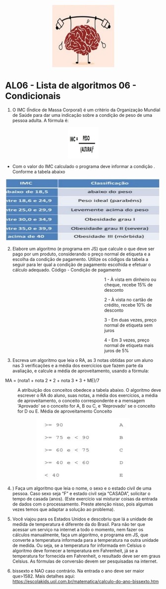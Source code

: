 <p align="center">
  <img src="./imagens/treinarCerebro.jpg" alt="Cérebro" width="200" height="200">
</p>

# AL06 - Lista de algoritmos 06 - Condicionais

1) O IMC (Índice de Massa Corporal) é um critério da Organização Mundial de Saúde para dar uma indicação sobre a condição de peso de uma pessoa adulta. A fórmula é:

<p align="center">
  <img src="./imagens/imc.jpg" alt="Cérebro" width="100" height="100">
</p>

- Com o valor do IMC calculado o programa deve informar a condição . Conforme a tabela abaixo

<p align="center">
  <img src="./imagens/imcTabela.jpg" alt="Cérebro" width="500" height="200">
</p>

2) Elabore um algoritmo (e programa em JS) que calcule o que deve ser pago por um
   produto, considerando o preço normal de etiqueta e a escolha da condição de pagamento.
   Utilize os códigos da tabela a seguir para ler qual a condição de pagamento escolhida e
   efetuar o cálculo adequado.
   Código - Condição de pagamento

<div style="margin-left: 320px;">

1 - À vista em dinheiro ou cheque, recebe 15% de desconto

2 - À vista no cartão de crédito, recebe 10% de desconto

3 - Em duas vezes, preço normal de etiqueta sem juros

4 - Em 3 vezes, preço normal de etiqueta mais juros de 5%

</div>

3) Escreva um algoritmo que leia o RA, as 3 notas obtidas por um aluno nas 3 verificações e
   a média dos exercícios que fazem parte da avaliação, e calcule a média de aproveitamento,
   usando a fórmula:
   
   <div style="margin-left: 320px;">

MA = (nota1 + nota 2 * 2 + nota 3 * 3 + ME)/7

</div>

<div style="margin-left: 40px;">

A atribuição dos conceitos obedece a tabela abaixo. O algoritmo deve escrever o RA do
aluno, suas notas, a média dos exercícios, a média de aproveitamento, o conceito
correspondente e a mensagem 'Aprovado' se o conceito for A, B ou C, e 'Reprovado' se o
conceito for D ou E.
Média de aproveitamento Conceito

</div>

<p align="center">
  <img src="./imagens/l06_tabelaNumeros.jpg" alt="Cérebro" width="300" height="200">
</p>

4) ) Faça um algoritmo que leia o nome, o sexo e o estado civil de uma pessoa. Caso sexo seja “F” e estado civil seja “CASADA”, solicitar o tempo de casada (anos). (Este exercício vai misturar coisas da entrada de dados com o processamento. Preste atenção nisso, pois algumas vezes temos que adaptar a solução ao problema).

5) Você viajou para os Estados Unidos e descobriu que lá a unidade de medida de temperatura é diferente da do Brasil. Para não ter que acessar um serviço na internet a todo o momento, nem fazer os cálculos manualmente, faça um algoritmo, e programa em JS, que converte a temperatura informada para a temperatura na outra unidade de medida. Ou seja, se a temperatura for informada em Celsius o algoritmo deve fornecer a temperatura em Fahrenheit, já se a temperatura for fornecida em Fahrenheit, o resultado deve ser em
   graus Celsius. As fórmulas de conversão devem ser pesquisadas na internet.

6)    bissexto e NAO caso contrário. Na entrada o ano deve ser maior que>1582. Mais detalhes aqui:
   https://escolakids.uol.com.br/matematica/calculo-do-ano-bissexto.htm